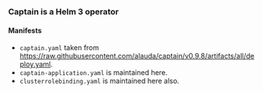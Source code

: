 ### Captain is a Helm 3 operator

#### Manifests
- `captain.yaml` taken from https://raw.githubusercontent.com/alauda/captain/v0.9.8/artifacts/all/deploy.yaml.
- `captain-application.yaml` is maintained here.
- `clusterrolebinding.yaml` is maintained here also.
